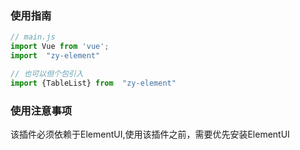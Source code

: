 ### 使用指南

```javascript
// main.js
import Vue from 'vue';
import  "zy-element"

// 也可以但个包引入
import {TableList} from  "zy-element"
```

### 使用注意事项

该插件必须依赖于ElementUI,使用该插件之前，需要优先安装ElementUI